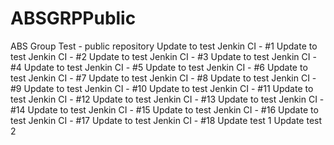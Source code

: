 # ABSGRPPublic
ABS Group Test - public repository
Update to test Jenkin CI - #1
Update to test Jenkin CI - #2
Update to test Jenkin CI - #3
Update to test Jenkin CI - #4
Update to test Jenkin CI - #5
Update to test Jenkin CI - #6
Update to test Jenkin CI - #7
Update to test Jenkin CI - #8
Update to test Jenkin CI - #9
Update to test Jenkin CI - #10
Update to test Jenkin CI - #11
Update to test Jenkin CI - #12
Update to test Jenkin CI - #13
Update to test Jenkin CI - #14
Update to test Jenkin CI - #15
Update to test Jenkin CI - #16
Update to test Jenkin CI - #17
Update to test Jenkin CI - #18
Update test 1
Update test 2
